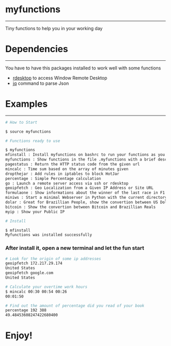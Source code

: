 # myfunctions
--------------------------------------------------------------------------------

Tiny functions to help you in your working day

# Dependencies
--------------------------------------------------------------------------------

You have to have this packages installed to work well with some functions

* [rdesktop] to access Window Remote Desktop
* [jq] command to parse Json

# Examples
--------------------------------------------------------------------------------

```sh
# How to Start

$ source myfunctions

# Functions ready to use

$ myfunctions
mfinstall : Install myfunctions on bashrc to run your functions as you open a new terminal
myfunctions : Show functions in the file .myfunctions with a brief description of what they do
pagestatus : Return the HTTP status code from the given url
mincalc : Time sum based on the array of minutes given
dropthejar : Add rules in iptables to block HotJar
percentage : Simple Percentage calculation
go : Launch a remote server access via ssh or rdesktop
geoipfetch : Geo Localization from a Given IP Address or Site URL
formulaone : Show informations about the winner of the last race in F1
miniws : Start a minimal Webserver in Python with the current directory as "root"
dolar : Great for Brazillian People, show the convertion between US Dolar and Brazillian Reals
bitcoin : Show the convertion between Bitcoin and Brazillian Reals
myip : Show your Public IP

# Install

$ mfinstall
Myfunctions was installed successfully
```

### After install it, open a new terminal and let the fun start

```sh
# Look for the origin of some ip addresses
geoipfetch 172.217.29.174
United States
geoipfetch google.com
United States

# Calculate your overtime work hours
$ mincalc 00:30 00:54 00:26
00:01:50

# Find out the amount of percentage did you read of your book
percentage 192 388
49.48453608247422680400
```

# Enjoy!

[//]: #
[rdesktop]: <https://github.com/rdesktop/rdesktop/releases>
[jq]: <https://stedolan.github.io/jq/>
